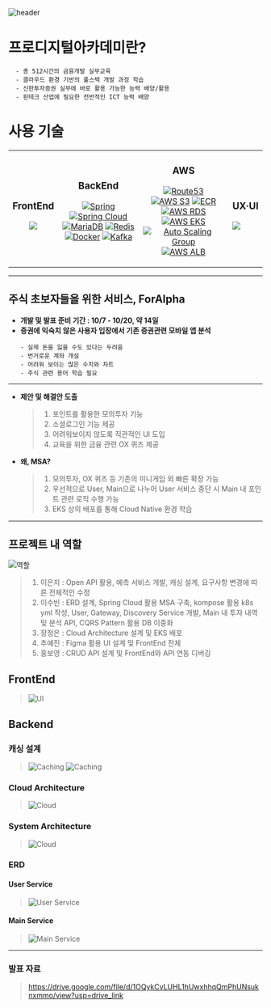 ![header](https://capsule-render.vercel.app/api?type=waving&color=0046ff&height=250&section=header&text=증권을%20더%20쉽게,%20ForAlpha&fontSize=48&animation=fadeIn&fontAlignY=32&desc=신한투자증권주관%20프로디지털아카데미%20최종%20프로젝트&descAlignY=51&descAlign=70&fontColor=ffffff)

# 프로디지털아카데미란?

```
  - 총 512시간의 금융개발 실무교육
  - 클라우드 환경 기반의 풀스택 개발 과정 학습
  - 신한투자증권 실무에 바로 활용 가능한 능력 배양/활용
  - 핀테크 산업에 필요한 전반적인 ICT 능력 배양
```

# **사용 기술**

<table>
<tr>
<td align="center">
  
### FrontEnd

<img src="https://img.shields.io/badge/React-61DAFB?style=for-the-badge&logo=react&logoColor=white">
</td>
<td align="center">
  
### BackEnd

[![Spring](https://img.shields.io/badge/SpringBoot-6DB33F?style=for-the-badge&logo=spring&logoColor=white)](https://spring.io/)
[![Spring Cloud](https://img.shields.io/badge/Spring%20Cloud-6DB33F?style=for-the-badge&logo=spring&logoColor=white)](https://spring.io/)
[![MariaDB](https://img.shields.io/badge/MariaDB-003545?style=for-the-badge&logo=mariadb&logoColor=white)](https://mariadb.org/)
[![Redis](https://img.shields.io/badge/Redis-DD0000?style=for-the-badge&logo=redis&logoColor=white)](https://redis.io/)
[![Docker](https://img.shields.io/badge/Docker-2496ED?style=for-the-badge&logo=docker&logoColor=white)](https://www.docker.com/)
[![Kafka](https://img.shields.io/badge/Kafka-231F20?style=for-the-badge&logo=apache-kafka&logoColor=white)](https://kafka.apache.org/)

</td>

<td align="center">

### AWS

[![Route53](https://img.shields.io/badge/Route53-0E0F37?style=for-the-badge&logo=amazon-route-53&logoColor=white)](https://aws.amazon.com/route53/)
[![AWS S3](https://img.shields.io/badge/S3-569A31?style=for-the-badge&logo=amazon-s3&logoColor=white)](https://aws.amazon.com/s3/)
[![ECR](https://img.shields.io/badge/ECR-F49403?style=for-the-badge&logo=amazon&logoColor=white)](https://aws.amazon.com/ecr/)
[![AWS RDS](https://img.shields.io/badge/RDS-4479A1?style=for-the-badge&logo=amazon-rds&logoColor=white)](https://aws.amazon.com/rds/)
[![AWS EKS](https://img.shields.io/badge/EKS-0046ff?style=for-the-badge&logo=amazon-eks&logoColor=white)](https://aws.amazon.com/eks/)
[![Auto Scaling Group](https://img.shields.io/badge/ASG-F49403?style=for-the-badge&logo=amazon&logoColor=white)](https://aws.amazon.com/autoscaling/)
[![AWS ALB](https://img.shields.io/badge/ALB-F49403?style=for-the-badge&logo=amazon&logoColor=white)](https://aws.amazon.com/elasticloadbalancing/)

<td>

### UX·UI

<img src="https://img.shields.io/badge/Figma-ae4dff?style=for-the-badge&logo=figma&logoColor=white">
</td>
</tr>
</table>

<hr/>

## 주식 초보자들을 위한 서비스, ForAlpha

- **개발 및 발표 준비 기간 : 10/7 - 10/20, 약 14일**
- **증권에 익숙치 않은 사용자 입장에서 기존 증권관련 모바일 앱 분석**
  ```
  - 실제 돈을 잃을 수도 있다는 두려움
  - 번거로운 계좌 개설
  - 어려워 보이는 많은 수치와 차트
  - 주식 관련 용어 학습 필요
  ```

<hr/>

- **제안 및 해결안 도출**

  > 1. 포인트를 활용한 모의투자 기능
  > 2. 소셜로그인 기능 제공
  > 3. 어려워보이지 않도록 직관적인 UI 도입
  > 4. 교육을 위한 금융 관련 OX 퀴즈 제공

- **왜, MSA?**

  > 1. 모의투자, OX 퀴즈 등 기존의 미니게임 외 빠른 확장 가능
  > 2. 우선적으로 User, Main으로 나누어 User 서비스 중단 시 Main 내 포인트 관련 로직 수행 가능
  > 3. EKS 상의 배포를 통해 Cloud Native 환경 학습

---

## 프로젝트 내 역할

![역할](./photos/1.png)

> 1. 이은지 : Open API 활용, 예측 서비스 개발, 캐싱 설계, 요구사항 변경에 따른 전체적인 수정
> 2. 이수빈 : ERD 설계, Spring Cloud 활용 MSA 구축, kompose 활용 k8s yml 작성, User, Gateway, Discovery Service 개발, Main 내 투자 내역 및 분석 API, CQRS Pattern 활용 DB 이중화
> 3. 장정은 : Cloud Architecture 설계 및 EKS 배포
> 4. 추예진 : Figma 활용 UI 설계 및 FrontEnd 전체
> 5. 홍보영 : CRUD API 설계 및 FrontEnd와 API 연동 디버깅

## FrontEnd

> ![UI](./photos/2.png)

## Backend

### 캐싱 설계

> ![Caching](./photos/5.png) ![Caching](./photos/6.png)

### Cloud Architecture

> ![Cloud](./photos/7.png)

### System Architecture

> ![Cloud](./photos/8.png)

### ERD

#### User Service

> ![User Service](./photos/user_service.png)

#### Main Service

> ![Main Service](./photos/main_service.png)

<hr/>

### 발표 자료

> https://drive.google.com/file/d/1OQykCvLUHL1hUwxhhqQmPhUNsuknxmmo/view?usp=drive_link
